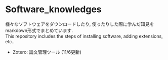 # Software_knowledges
様々なソフトウェアをダウンロードしたり, 使ったりした際に学んだ知見をmarkdown形式でまとめています.  
This repository includes the steps of installing software, adding extensions, etc..

- Zotero: 論文管理ツール (11/6更新)
